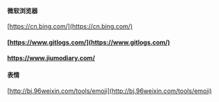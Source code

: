 #### 微软浏览器

[https://cn.bing.com/](https://cn.bing.com/)

#### [https://www.gitlogs.com/](https://www.gitlogs.com/)

#### https://www.jiumodiary.com/

#### 表情

[http://bj.96weixin.com/tools/emoji](http://bj.96weixin.com/tools/emoji)

